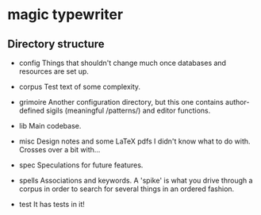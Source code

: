 magic typewriter
================

Directory structure
--------------------------------------------------- 
* config
Things that shouldn't change much once databases and resources are set up. 

* corpus
Test text of some complexity. 

* grimoire
Another configuration directory, but this one contains author-defined sigils (meaningful /patterns/) and editor
functions. 

* lib
Main codebase. 

* misc
Design notes and some LaTeX pdfs I didn't know what to do with. Crosses over a
bit with...

* spec
Speculations for future features. 

* spells
Associations and keywords. A 'spike' is what you drive through a
corpus in order to search for several things in an ordered fashion. 

* test
It has tests in it!
